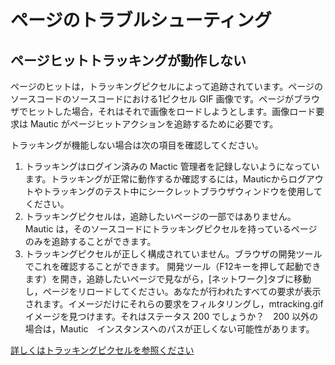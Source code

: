 # ページのトラブルシューティング

## ページヒットトラッキングが動作しない

ページのヒットは，トラッキングピクセルによって追跡されています。ページのソースコードのソースコードにおける1ピクセル GIF 画像です。ページがブラウザでヒットした場合，それはそれで画像をロードしようとします。画像ロード要求は Mautic がページヒットアクションを追跡するために必要です。

トラッキングが機能しない場合は次の項目を確認してください。
1. トラッキングはログイン済みの Mactic 管理者を記録しないようになっています。トラッキングが正常に動作するか確認するには，Mauticからログアウトやトラッキングのテスト中にシークレットブラウザウィンドウを使用してください。
2. トラッキングピクセルは，追跡したいページの一部ではありません。 Mautic は，そのソースコードにトラッキングピクセルを持っているページのみを追跡することができます。
3. トラッキングピクセルが正しく構成されていません。ブラウザの開発ツールでこれを確認することができます。 開発ツール（F12キーを押して起動できます）を開き，追跡したいページで見ながら，[ネットワーク]タブに移動し，ページをリロードしてください。あなたが行われたすべての要求が表示されます。イメージだけにそれらの要求をフィルタリングし，mtracking.gif イメージを見つけます。それはステータス 200 でしょうか？　200 以外の場合は，Mautic　インスタンスへのパスが正しくない可能性があります。


[詳しくはトラッキングピクセルを参照ください](./../contacts/contact_monitoring.html)
